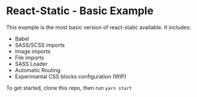 # React-Static - Basic Example

This example is the most basic version of react-static available. It includes:
- Babel
- SASS/SCSS imports
- Image imports
- File imports
- SASS Loader
- Automatic Routing
- Experimantal CSS blocks configuration (WIP)

To get started, clone this repo, then run `yarn start`
